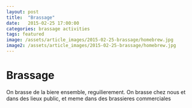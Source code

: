 ```yaml
---
layout: post
title:  "Brassage"
date:   2015-02-25 17:00:00
categories: brassage activities
tags: featured
image: /assets/article_images/2015-02-25-brassage/homebrew.jpg
image2: /assets/article_images/2015-02-25-brassage/homebrew.jpg
---
```


# Brassage
On brasse de la biere ensemble, reguilierement. On brasse chez nous et dans des lieux public, et meme dans des brassieres commerciales
